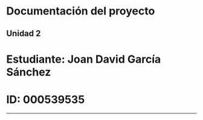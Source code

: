 # Documentación del proyecto
## Unidad 2

# Estudiante: Joan David García Sánchez 
# ID:  000539535
---
